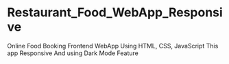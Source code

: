 # Restaurant_Food_WebApp_Responsive
Online Food Booking Frontend WebApp Using HTML, CSS, JavaScript This app Responsive And using Dark Mode Feature 
